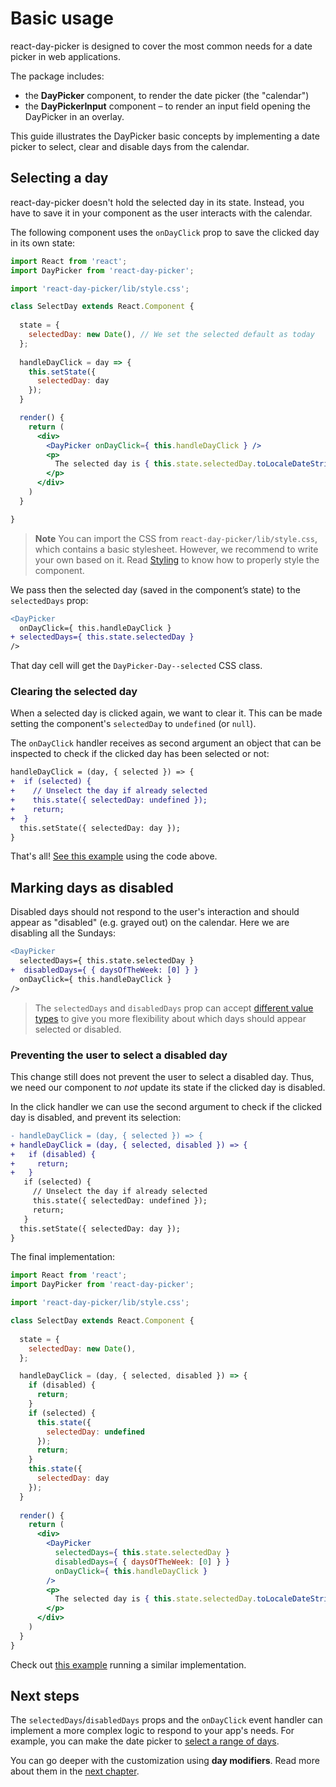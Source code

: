 # Basic usage

react-day-picker is designed to cover the most common needs for a date picker in web applications.

The package includes:

* the **DayPicker** component, to render the date picker (the "calendar")
* the **DayPickerInput** component – to render an input field opening the DayPicker in an overlay.

This guide illustrates the DayPicker basic concepts by implementing a date picker to select, clear and disable days from the calendar.

## Selecting a day

react-day-picker doesn't hold the selected day in its state. Instead, you have to save it in your component as the user interacts with the calendar.

The following component uses the `onDayClick` prop to save the clicked day in its own state:

```jsx
import React from 'react';
import DayPicker from 'react-day-picker';

import 'react-day-picker/lib/style.css';

class SelectDay extends React.Component {
  
  state = {
    selectedDay: new Date(), // We set the selected default as today
  };
  
  handleDayClick = day => {
    this.setState({ 
      selectedDay: day 
    });
  }

  render() {
    return (
      <div>
        <DayPicker onDayClick={ this.handleDayClick } />
        <p>
          The selected day is { this.state.selectedDay.toLocaleDateString() }
        </p>
      </div>
    )
  }

}
```

> **Note** You can import the CSS from `react-day-picker/lib/style.css`, which contains a basic stylesheet. However, we recommend to write your own based on it. Read [Styling](Styling.md) to know how to properly style the component.

We pass then the selected day (saved in the component’s state) to the `selectedDays` prop:

```diff
<DayPicker
  onDayClick={ this.handleDayClick }
+ selectedDays={ this.state.selectedDay }
/>
```

That day cell will get the `DayPicker-Day--selected` CSS class.

### Clearing the selected day

When a selected day is clicked again, we want to clear it. This can be made setting the component's `selectedDay` to `undefined` (or `null`).

The `onDayClick` handler receives as second argument an object that can be inspected to check if the clicked day has been selected or not:

```diff
handleDayClick = (day, { selected }) => {
+  if (selected) {
+    // Unselect the day if already selected
+    this.state({ selectedDay: undefined });
+    return;
+  }
  this.setState({ selectedDay: day });
}
```

That's all! [See this example](http://react-day-picker.js.org/examples?selectable) using the code above.

## Marking days as disabled

Disabled days should not respond to the user's interaction and should appear as "disabled" (e.g. grayed out) on the calendar. Here we are disabling all the Sundays:

```diff
<DayPicker
  selectedDays={ this.state.selectedDay }
+  disabledDays={ { daysOfTheWeek: [0] } }
  onDayClick={ this.handleDayClick }
/>
```

> The `selectedDays` and `disabledDays` prop can accept [different value types](http://react-day-picker.js.org/Modifiers.html) to give you more flexibility about which days should appear selected or disabled.

### Preventing the user to select a disabled day

This change still does not prevent the user to select a disabled day. Thus, we need our component to _not_ update its state if the clicked day is disabled.

In the click handler we can use the second argument to check if the clicked day is disabled, and prevent its selection:

```diff
- handleDayClick = (day, { selected }) => {
+ handleDayClick = (day, { selected, disabled }) => {
+   if (disabled) {
+     return;
+   }
   if (selected) {
     // Unselect the day if already selected
     this.state({ selectedDay: undefined });
     return;
   }
  this.setState({ selectedDay: day });
}
```

The final implementation:

```jsx
import React from 'react';
import DayPicker from 'react-day-picker';

import 'react-day-picker/lib/style.css';

class SelectDay extends React.Component {
  
  state = {
    selectedDay: new Date(),
  };

  handleDayClick = (day, { selected, disabled }) => {
    if (disabled) {
      return;
    }
    if (selected) {
      this.state({ 
        selectedDay: undefined 
      });
      return;
    }
    this.state({ 
      selectedDay: day 
    });
  }
  
  render() {
    return (
      <div>
        <DayPicker 
          selectedDays={ this.state.selectedDay }
          disabledDays={ { daysOfTheWeek: [0] } }
          onDayClick={ this.handleDayClick } 
        />
        <p>
          The selected day is { this.state.selectedDay.toLocaleDateString() }
        </p>
      </div>
    )
  }
}
```


Check out [this example](http://react-day-picker.js.org/examples?disabled) running a similar implementation.

## Next steps

The `selectedDays`/`disabledDays` props and the `onDayClick` event handler can implement a more complex logic to respond to your app's needs. For example, you can make the date picker to [select a range of days](http://react-day-picker.js.org/examples?range).

You can go deeper with the customization using **day modifiers**. Read more about them in the [next chapter](Modifiers.md).
